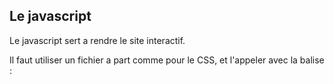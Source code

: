 
## Le javascript


Le javascript sert a rendre le site interactif.

Il faut utiliser un fichier a part comme pour le CSS, et l'appeler avec la balise :
<script src="..."<script/>

Pour charger le javascript, il faut utiliser le defer ou le async 

Le async permet de lire en parallèle le javascript, mais pas forcement assez rapidement

Il vaut mieux utiliser le defer, il va lire le script mais attendre avant de l'exécuter, une fois que le DOM est construit.

On utilise un defer dans le head 



Ecrire du javascript

En javascript, le point virgule n'est pas obligatoire, mais il est préférable de le mettre, dans le cas ou on bascule en PHP pour ne pas oublier.

Il faut utiliser let, pour une porté locale, var pour une porté globale

Le console log permet de gérer le débogage.  console.log("Hello");

Pour rajouter un écouteur d'événement sur un bouton, il faut d'abord le cibler avec :

document.getElementById( " " ) cible avec son élément ( Rajouter un id sur le bouton id="btn")

Une alternative a ça :

document.getElementsByTagName( "button" ) renvoie un ensemble, avec le s a Element(s)

document.getElementsByClassName ( "class" ) renvoie aussi un ensemble d'éléments.

document.querySelectorAll( " " ) prends les sélecteurs css

document.querySelector( " " ) prend le premier sélecteur 

Pour cibler un élément, le plus rapide et le getElementById ( " " ) 

Il faut ajouter un écouteur d'évènement .addEventListener()

Le premier paramètre et l'événement, le deuxième et une fonction :

.addEventListener( "click" , function ( ) {
		document.querySelector("h1").innerText="Bonjour";
});

Une variante avec inner.html

Pour changer de style  au click : 

let button = document.getElementById("btn");

  button.addEventListener("click", function() {

    let h1 = document.querySelector("h1");

    h1.innerText="Bonjour";

    h1.style.color = "#FF0000";

    h1.style.fontWeight ="normal";

});

Pour un retour a Hello, World avec un algo :

let button = document.getElementById("btn");

button.addEventListener("click", function() {

    let h1 = document.querySelector("h1");

    if (h1.innerText == "Bonjour") {

        h1.innerText = "Hello, World!";

        h1.classList.toggle("error");

    } else {

        h1.innerText = "Bonjour";

        h1.classList.add("error");

    }

});

**https://developer.mozilla.org/fr/**
